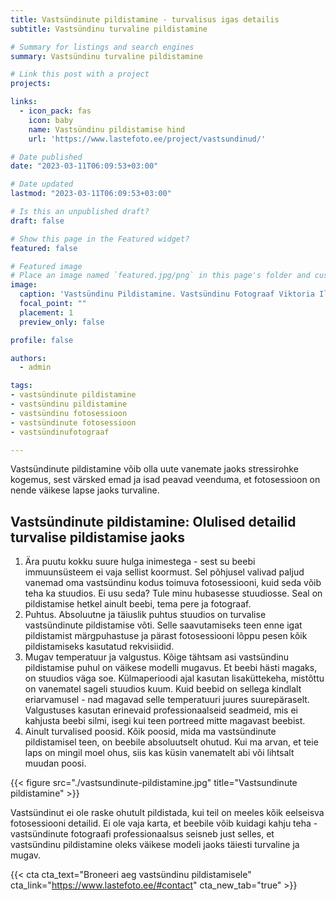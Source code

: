 ```yaml
---
title: Vastsündinute pildistamine - turvalisus igas detailis
subtitle: Vastsündinu turvaline pildistamine

# Summary for listings and search engines
summary: Vastsündinu turvaline pildistamine

# Link this post with a project
projects: 

links:
  - icon_pack: fas
    icon: baby
    name: Vastsündinu pildistamise hind
    url: 'https://www.lastefoto.ee/project/vastsundinud/'

# Date published
date: "2023-03-11T06:09:53+03:00"

# Date updated
lastmod: "2023-03-11T06:09:53+03:00"

# Is this an unpublished draft?
draft: false

# Show this page in the Featured widget?
featured: false

# Featured image
# Place an image named `featured.jpg/png` in this page's folder and customize its options here.
image:
  caption: 'Vastsündinu Pildistamine. Vastsündinu Fotograaf Viktoria Iljin'
  focal_point: ""
  placement: 1
  preview_only: false

profile: false

authors:
  - admin

tags:
- vastsündinute pildistamine
- vastsündinu pildistamine
- vastsündinu fotosessioon
- vastsündinute fotosessioon
- vastsündinufotograaf

---
```

Vastsündinute pildistamine võib olla uute vanemate jaoks stressirohke kogemus, sest värsked emad ja isad peavad veenduma, et fotosessioon on nende väikese lapse jaoks turvaline. 
 
## Vastsündinute pildistamine: Olulised detailid turvalise pildistamise jaoks
 
1. Ära puutu kokku suure hulga inimestega - sest su beebi immuunsüsteem ei vaja sellist koormust. Sel põhjusel valivad paljud vanemad oma vastsündinu kodus toimuva fotosessiooni, kuid seda võib teha ka stuudios. Ei usu seda? Tule minu hubasesse stuudiosse. Seal on pildistamise hetkel ainult beebi, tema pere ja fotograaf.
2. Puhtus. Absoluutne ja täiuslik puhtus stuudios on turvalise vastsündinute pildistamise võti. Selle saavutamiseks teen enne igat pildistamist märgpuhastuse ja pärast fotosessiooni lõppu pesen kõik pildistamiseks kasutatud rekvisiidid.
3. Mugav temperatuur ja valgustus. Kõige tähtsam asi vastsündinu pildistamise puhul on väikese modelli mugavus. Et beebi hästi magaks, on stuudios väga soe. Külmaperioodi ajal kasutan lisaküttekeha, mistõttu on vanematel sageli stuudios kuum. Kuid beebid on sellega kindlalt eriarvamusel - nad magavad selle temperatuuri juures suurepäraselt. Valgustuses kasutan erinevaid professionaalseid seadmeid, mis ei kahjusta beebi silmi, isegi kui teen portreed mitte magavast beebist.
4. Ainult turvalised poosid. Kõik poosid, mida ma vastsündinute pildistamisel teen, on beebile absoluutselt ohutud. Kui ma arvan, et teie laps on mingil moel ohus, siis kas küsin vanematelt abi või lihtsalt muudan poosi.

{{< figure src="./vastsundinute-pildistamine.jpg" title="Vastsundinute pildistamine" >}}

Vastsündinut ei ole raske ohutult pildistada, kui teil on meeles kõik eelseisva fotosessiooni detailid. Ei ole vaja karta, et beebile võib kuidagi kahju teha - vastsündinute fotograafi professionaalsus seisneb just selles, et vastsündinu pildistamine oleks väikese modeli jaoks täiesti turvaline ja mugav.

{{< cta cta_text="Broneeri aeg vastsündinu pildistamisele" cta_link="https://www.lastefoto.ee/#contact" cta_new_tab="true" >}}